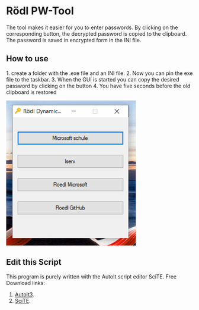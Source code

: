 # Rödl PW-Tool
The tool makes it easier for you to enter passwords. 
By clicking on the corresponding button, the decrypted password is copied to the clipboard. 
The password is saved in encrypted form in the INI file.

<h2>How to use </h2>
1. create a folder with the .exe file and an INI file.
2. Now you can pin the exe file to the taskbar. 
3. When the GUI is started you can copy the desired password by clicking on the button
4. You have five seconds before the old clipboard is restored


![image](https://github.com/roedl-dynamics/PW-Tool/blob/main/PW%20Tool.PNG)

<h2>Edit this Script </h2>

This program is purely written with the AutoIt script editor SciTE.
Free Download links: 
1.  [AutoIt3](https://www.autoitscript.com/site/autoit/downloads/).
2.	[SciTE](https://www.autoitscript.com/site/autoit-script-editor/downloads/).